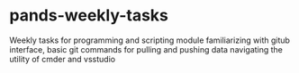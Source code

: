 # pands-weekly-tasks
Weekly tasks for programming and scripting module
familiarizing with gitub interface, basic git commands for pulling and pushing data
navigating the utility of cmder and vsstudio